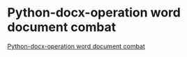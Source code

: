 # Python-docx-operation word document combat
[Python-docx-operation word document combat](https://aiwithcloud.com/2022/09/16/python_docx_operation_word_document_combat/)